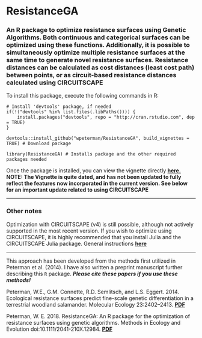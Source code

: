 ResistanceGA
============

### An R package to optimize resistance surfaces using Genetic Algorithms. Both continuous and categorical surfaces can be optimized using these functions. Additionally, it is possible to simultaneously optimize multiple resistance surfaces at the same time to generate novel resistance surfaces. Resistance distances can be calculated as cost distances (least cost path) between points, or as circuit-based resistance distances calculated using CIRCUITSCAPE    

To install this package, execute the following commands in R:

```
# Install 'devtools' package, if needed
if(!("devtools" %in% list.files(.libPaths()))) {
    install.packages("devtools", repo = "http://cran.rstudio.com", dep = TRUE) 
} 

devtools::install_github("wpeterman/ResistanceGA", build_vignettes = TRUE) # Download package

library(ResistanceGA) # Installs package and the other required packages needed
```
Once the package is installed, you can view the vignette directly [**here.**](http://petermanresearch.weebly.com/uploads/2/5/9/2/25926970/resistancega.pdf "Vignette")
**NOTE: The Vignette is quite dated, and has not been updated to fully reflect the features now incorporated in the current version. See below for an important update related to using CIRCUITSCAPE**

*****

### Other notes

Optimization with CIRCUITSCAPE (v4) is still possible, although not actively supported in the most recent version.
If you wish to optimize using CIRCUITSCAPE, it is highly recommended that you install Julia and the CIRCUITSCAPE Julia package.
General instructions [**here**](https://petermanresearch.weebly.com/uploads/2/5/9/2/25926970/julia_guide.pdf "Julia Guide")


***
This approach has been developed from the methods first utilized in Peterman et al. (2014). I have also written a preprint manuscript further describing this `R` package. **_Please cite these papers if you use these methods!_**

Peterman, W.E., G.M. Connette, R.D. Semlitsch, and L.S. Eggert. 2014. Ecological resistance surfaces predict fine-scale genetic differentiation in a terrestrial woodland salamander. Molecular Ecology 23:2402–2413. [**PDF**](http://petermanresearch.weebly.com/uploads/2/5/9/2/25926970/peterman_et_al._2014--mec.pdf "Peterman et al.")

Peterman, W. E. 2018. ResistanceGA: An R package for the optimization of resistance surfaces using genetic algorithms. Methods in Ecology and Evolution doi:10.1111/2041-210X.12984. [**PDF**](https://besjournals.onlinelibrary.wiley.com/doi/abs/10.1111/2041-210X.12984 "MEE Publication")
